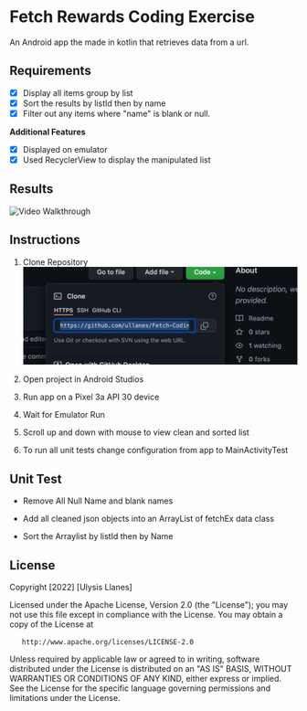 # Fetch Rewards Coding Exercise

An Android app the made in kotlin that retrieves data from a url.

## Requirements
- [X] Display all items group by list
- [X] Sort the results by listId then by name
- [X] Filter out any items where "name" is blank or null.

**Additional Features** 
- [X] Displayed on emulator
- [X] Used RecyclerView to  display the manipulated list

## Results
<img src='resources/Fetchbig.gif' title='Video Walkthrough' width='' alt='Video Walkthrough' />

## Instructions
1) Clone Repository
   ![alt clone](resources/copy.png)
2) Open project in Android Studios

3) Run app on a Pixel 3a API 30 device

4) Wait for Emulator Run
5) Scroll up and down with mouse to view clean and sorted list


6) To run all unit tests change configuration from app to MainActivityTest 


## Unit Test

- Remove All Null Name and  blank names


- Add all cleaned json objects into an ArrayList of fetchEx data class


- Sort the Arraylist by listId then by Name

## License
Copyright [2022] [Ulysis Llanes]

Licensed under the Apache License, Version 2.0 (the "License");
you may not use this file except in compliance with the License.
You may obtain a copy of the License at

       http://www.apache.org/licenses/LICENSE-2.0

Unless required by applicable law or agreed to in writing, software
distributed under the License is distributed on an "AS IS" BASIS,
WITHOUT WARRANTIES OR CONDITIONS OF ANY KIND, either express or implied.
See the License for the specific language governing permissions and
limitations under the License.
